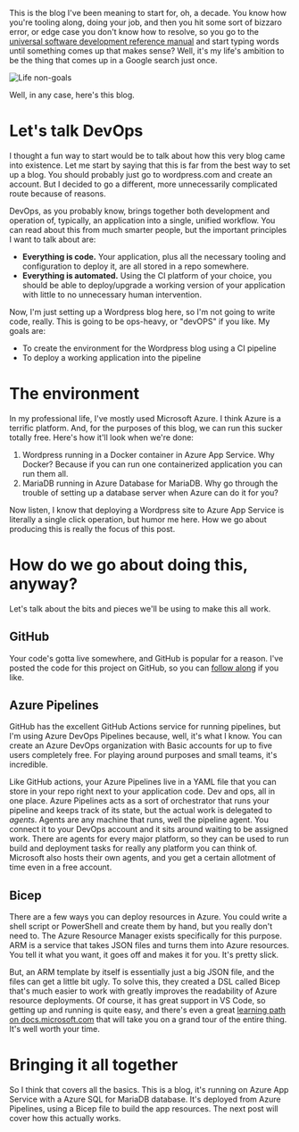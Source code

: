 This is the blog I've been meaning to start for, oh, a decade. You know how you're tooling along, doing your job, and then you hit some sort of bizzaro error, or edge case you don't know how to resolve, so you go to the [universal software development reference manual](https://www.google.com) and start typing words until something comes up that makes sense? Well, it's my life's ambition to be the thing that comes up in a Google search just once.

![Life non-goals](https://imgs.xkcd.com/comics/wisdom_of_the_ancients.png)

Well, in any case, here's this blog.

# Let's talk DevOps

I thought a fun way to start would be to talk about how this very blog came into existence. Let me start by saying that this is far from the best way to set up a blog. You should probably just go to wordpress.com and create an account. But I decided to go a different, more unnecessarily complicated route because of reasons.

DevOps, as you probably know, brings together both development and operation of, typically, an application into a single, unified workflow. You can read about this from much smarter people, but the important principles I want to talk about are:

- **Everything is code.** Your application, plus all the necessary tooling and configuration to deploy it, are all stored in a repo somewhere.
- **Everything is automated.** Using the CI platform of your choice, you should be able to deploy/upgrade a working version of your application with little to no unnecessary human intervention.

Now, I'm just setting up a Wordpress blog here, so I'm not going to write code, really. This is going to be ops-heavy, or "devOPS" if you like. My goals are:

- To create the environment for the Wordpress blog using a CI pipeline
- To deploy a working application into the pipeline

# The environment

In my professional life, I've mostly used Microsoft Azure. I think Azure is a terrific platform. And, for the purposes of this blog, we can run this sucker totally free. Here's how it'll look when we're done:

1. Wordpress running in a Docker container in Azure App Service. Why Docker? Because if you can run one containerized application you can run them all.
2. MariaDB running in Azure Database for MariaDB. Why go through the trouble of setting up a database server when Azure can do it for you?

Now listen, I know that deploying a Wordpress site to Azure App Service is literally a single click operation, but humor me here. How we go about producing this is really the focus of this post.

# How do we go about doing this, anyway?

Let's talk about the bits and pieces we'll be using to make this all work.

## GitHub

Your code's gotta live somewhere, and GitHub is popular for a reason. I've posted the code for this project on GitHub, so you can [follow along](https://github.com/aduzik/blog) if you like.

## Azure Pipelines

GitHub has the excellent GitHub Actions service for running pipelines, but I'm using Azure DevOps Pipelines because, well, it's what I know. You can create an Azure DevOps organization with Basic accounts for up to five users completely free. For playing around purposes and small teams, it's incredible.

Like GitHub actions, your Azure Pipelines live in a YAML file that you can store in your repo right next to your application code. Dev and ops, all in one place. Azure Pipelines acts as a sort of orchestrator that runs your pipeline and keeps track of its state, but the actual work is delegated to _agents_. Agents are any machine that runs, well the pipeline agent. You connect it to your DevOps account and it sits around waiting to be assigned work. There are agents for every major platform, so they can be used to run build and deployment tasks for really any platform you can think of. Microsoft also hosts their own agents, and you get a certain allotment of time even in a free account.

## Bicep

There are a few ways you can deploy resources in Azure. You could write a shell script or PowerShell and create them by hand, but you really don't need to. The Azure Resource Manager exists specifically for this purpose. ARM is a service that takes JSON files and turns them into Azure resources. You tell it what you want, it goes off and makes it for you. It's pretty slick.

But, an ARM template by itself is essentially just a big JSON file, and the files can get a little bit ugly. To solve this, they created a DSL called Bicep that's much easier to work with greatly improves the readability of Azure resource deployments. Of course, it has great support in VS Code, so getting up and running is quite easy, and there's even a great [learning path on docs.microsoft.com](https://docs.microsoft.com/en-us/learn/paths/bicep-azure-pipelines/) that will take you on a grand tour of the entire thing. It's well worth your time.

# Bringing it all together

So I think that covers all the basics. This is a blog, it's running on Azure App Service with a Azure SQL for MariaDB database. It's deployed from Azure Pipelines, using a Bicep file to build the app resources. The next post will cover how this actually works.
